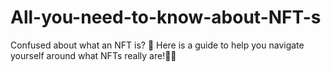 # All-you-need-to-know-about-NFT-s
Confused about what an NFT is? 🤔 Here is a guide to help you navigate yourself around what NFTs really are!🚀✅
